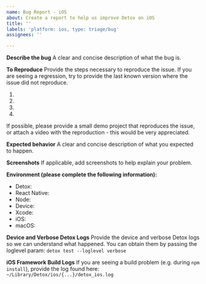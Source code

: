 ```yaml
---
name: Bug Report - iOS
about: Create a report to help us improve Detox on iOS
title: ''
labels: 'platform: ios, type: triage/bug'
assignees: ''

---
```


**Describe the bug**
A clear and concise description of what the bug is.

**To Reproduce**
Provide the steps necessary to reproduce the issue. If you are seeing a regression, try to provide the last known version where the issue did not reproduce.

1. 
2. 
3. 
4. 

If possible, please provide a small demo project that reproduces the issue, or attach a video with the reproduction - this would be very appreciated.

**Expected behavior**
A clear and concise description of what you expected to happen.

**Screenshots**
If applicable, add screenshots to help explain your problem.

**Environment (please complete the following information):**
 - Detox:
 - React Native:
 - Node:
 - Device:
 - Xcode:
 - iOS:
 - macOS: 

**Device and Verbose Detox Logs**
Provide the device and verbose Detox logs so we can understand what happened. You can obtain them by passing the loglevel param: `detox test --loglevel verbose`

**iOS Framework Build Logs**
If you are seeing a build problem (e.g. during `npm install`), provide the log found here: `~/Library/Detox/ios/{...}/detox_ios.log`
